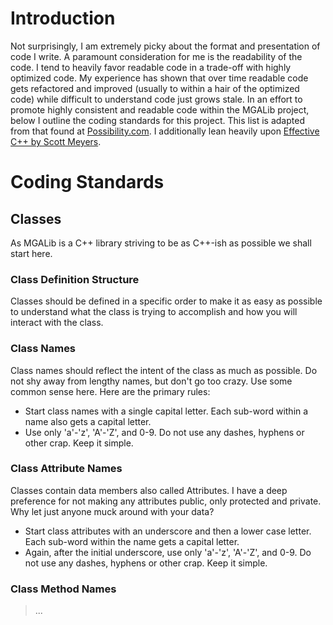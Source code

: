 # Introduction #

Not surprisingly, I am extremely picky about the format and presentation of code I write.  A paramount consideration for me is the readability of the code.  I tend to heavily favor readable code in a trade-off with highly optimized code.  My experience has shown that over time readable code gets refactored and improved (usually to within a hair of the optimized code) while difficult to understand code just grows stale.  In an effort to promote highly consistent and readable code within the MGALib project, below I outline the coding standards for this project.  This list is adapted from that found at [Possibility.com](http://www.possibility.com/Cpp/CppCodingStandard.html).  I additionally lean heavily upon [Effective C++ by Scott Meyers](http://www.aristeia.com/).

# Coding Standards #

## Classes ##

As MGALib is a C++ library striving to be as C++-ish as possible we shall start here.

### Class Definition Structure ###

Classes should be defined in a specific order to make it as easy as possible to understand what the class is trying to accomplish and how you will interact with the class.

### Class Names ###

Class names should reflect the intent of the class as much as possible.  Do not shy away from lengthy names, but don't go too crazy.  Use some common sense here.  Here are the primary rules:
  * Start class names with a single capital letter.  Each sub-word within a name also gets a capital letter.
  * Use only 'a'-'z', 'A'-'Z', and 0-9.  Do not use any dashes, hyphens or other crap.  Keep it simple.

### Class Attribute Names ###

Classes contain data members also called Attributes.  I have a deep preference for not making any attributes public, only protected and private.  Why let just anyone muck around with your data?
  * Start class attributes with an underscore and then a lower case letter.  Each sub-word within the name gets a capital letter.
  * Again, after the initial underscore, use only 'a'-'z', 'A'-'Z', and 0-9.  Do not use any dashes, hyphens or other crap.  Keep it simple.

### Class Method Names ###
> ...
